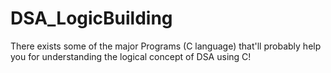 # DSA_LogicBuilding
There exists some of the major Programs (C language) that'll probably help you for understanding the logical concept of DSA using C!
